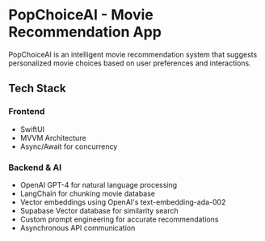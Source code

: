 # PopChoiceAI - Movie Recommendation App

PopChoiceAI is an intelligent movie recommendation system that suggests personalized movie choices based on user preferences and interactions.

## Tech Stack

### Frontend
- SwiftUI
- MVVM Architecture
- Async/Await for concurrency

### Backend & AI
- OpenAI GPT-4 for natural language processing
- LangChain for chunking movie database
- Vector embeddings using OpenAI's text-embedding-ada-002
- Supabase Vector database for similarity search
- Custom prompt engineering for accurate recommendations
- Asynchronous API communication